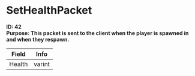 # SetHealthPacket

**ID: 42**  
**Purpose: This packet is sent to the client when the player is spawned in and when they respawn.**  

<table><thead><tr><th>Field</th><th>Info</th></tr></thead><tbody>
<tr><td>Health</td><td>varint</td></tr>
</tbody></table>
